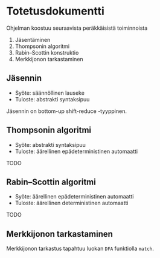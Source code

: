 # Totetusdokumentti

Ohjelman koostuu seuraavista peräkkäisistä toiminnoista
1. Jäsentäminen
2. Thompsonin algoritmi
3. Rabin–Scottin konstruktio
4. Merkkijonon tarkastaminen

## Jäsennin

* Syöte: säännöllinen lauseke
* Tuloste: abstrakti syntaksipuu

Jäsennin on bottom-up shift-reduce -tyyppinen.

## Thompsonin algoritmi

* Syöte: abstrakti syntaksipuu
* Tuloste: äärellinen epädeterministinen automaatti

TODO

## Rabin–Scottin algoritmi

* Syöte: äärellinen epädeterministinen automaatti
* Tuloste: äärellinen deterministinen automaatti

TODO

## Merkkijonon tarkastaminen

Merkkijonon tarkastus tapahtuu luokan `DFA` funktiolla `match`.

